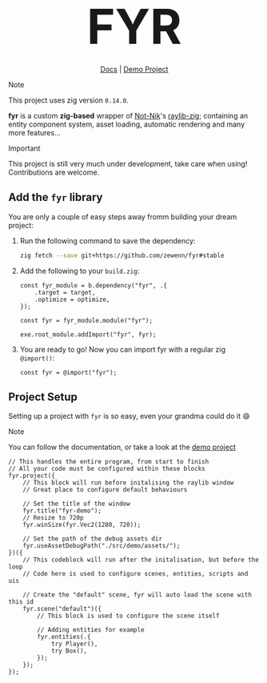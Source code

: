 <h1 align="center"><font style="font-size: 72pt;">FYR</font></h1>
<p align="center"><a href="./docs/">Docs</a> | <a href="./src/demo/">Demo Project</a></p>

> [!NOTE]
> This project uses zig version `0.14.0`.

**fyr** is a custom **zig-based** wrapper of [Not-Nik](https://github.com/Not-Nik)'s [raylib-zig](https://github.com/Not-Nik/raylib-zig); containing an entity component system, asset loading, automatic rendering and many more features...

> [!IMPORTANT]
> This project is still very much under development, take care when using! Contributions are welcome.

## Add the `fyr` library

You are only a couple of easy steps away fromm building your dream project:

1. Run the following command to save the dependency:
   ```bash
   zig fetch --save git+https://github.com/zewenn/fyr#stable
   ```
2. Add the following to your `build.zig`:

   ```zig
   const fyr_module = b.dependency("fyr", .{
       .target = target,
       .optimize = optimize,
   });

   const fyr = fyr_module.module("fyr");

   exe.root_module.addImport("fyr", fyr);
   ```

3. You are ready to go! Now you can import fyr with a regular zig `@import()`:
   ```zig
   const fyr = @import("fyr");
   ```

## Project Setup

Setting up a project with `fyr` is so easy, even your grandma could do it :smile:

> [!NOTE]
> You can follow the documentation, or take a look at the [demo project](./src/demo/main.zig)

```zig
// This handles the entire program, from start to finish
// All your code must be configured within these blocks
fyr.project({
    // This block will run before initalising the raylib window
    // Great place to configure default behaviours

    // Set the title of the window
    fyr.title("fyr-demo");
    // Resize to 720p
    fyr.winSize(fyr.Vec2(1280, 720));

    // Set the path of the debug assets dir
    fyr.useAssetDebugPath("./src/demo/assets/");
})({
    // This codeblock will run after the initalisation, but before the loop
    // Code here is used to configure scenes, entities, scripts and uis

    // Create the "default" scene, fyr will auto load the scene with this id
    fyr.scene("default")({
        // This block is used to configure the scene itself

        // Adding entities for example
        fyr.entities(.{
            try Player(),
            try Box(),
        });
    });
});
```
